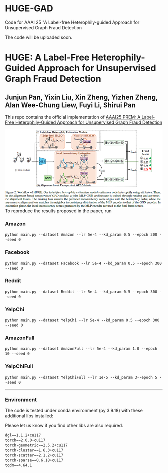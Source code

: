 # HUGE-GAD
Code for AAAI 25 "A Label-free Heterophily-guided Approach for Unsupervised Graph Fraud Detection

The code will be uploaded soon. 

# HUGE: A Label-Free Heterophily-Guided Approach for Unsupervised Graph Fraud Detection

Junjun Pan, Yixin Liu, Xin Zheng, Yizhen Zheng, Alan Wee-Chung Liew, Fuyi Li, Shirui Pan
---
This repo contains the official implementation of [AAAI25 PREM: A Label-Free Heterophily-Guided Approach for Unsupervised Graph Fraud Detection](https://arxiv.org/)

<img src="./assets/Architecture.png"
     style="float: left; margin-right: 10px;" />
     
To reproduce the results proposed in the paper, run 

### Amazon

```
python main.py --dataset Amazon --lr 5e-4 --kd_param 0.5 --epoch 300 --seed 0
```

### Facebook

```
python main.py --dataset Facebook --lr 5e-4 --kd_param 0.5 --epoch 300 --seed 0
```

### Reddit

```
python main.py --dataset Reddit --lr 5e-4 --kd_param 0.5 --epoch 300 --seed 0
```

### YelpChi

```
python main.py --dataset YelpChi --lr 5e-4 --kd_param 0.5 --epoch 300 --seed 0
```

### AmazonFull

```
python main.py --dataset AmazonFull --lr 5e-4 --kd_param 1.0 --epoch 10 --seed 0
```

### YelpChiFull

```
python main.py --dataset YelpChiFull --lr 1e-5 --kd_param 3--epoch 5 --seed 0
```

---


### Environment

The code is tested under conda environment (py 3.9.18) with these additional libs installed: 

Please let us know if you find other libs are also required. 

```
dgl==1.1.2+cu117
torch==2.0.0+cu117
torch-geometric==2.5.2+cu117
torch-cluster==1.6.3+cu117
torch-scatter==2.1.2+cu117
torch-sparse==0.6.18+cu117
tqdm==4.64.1
```




